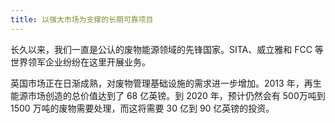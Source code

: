 ```yaml
---
title: 以强大市场为支撑的长期可靠项目
---
```


长久以来，我们一直是公认的废物能源领域的先锋国家。SITA、威立雅和 FCC 等世界领军企业纷纷在这里开展业务。

英国市场正在日渐成熟，对废物管理基础设施的需求进一步增加。2013 年，再生能源市场创造的总价值达到了 68 亿英镑。到 2020 年，预计仍然会有 500万吨到 1500 万吨的废物需要处理，而这将需要 30 亿到 90 亿英镑的投资。
